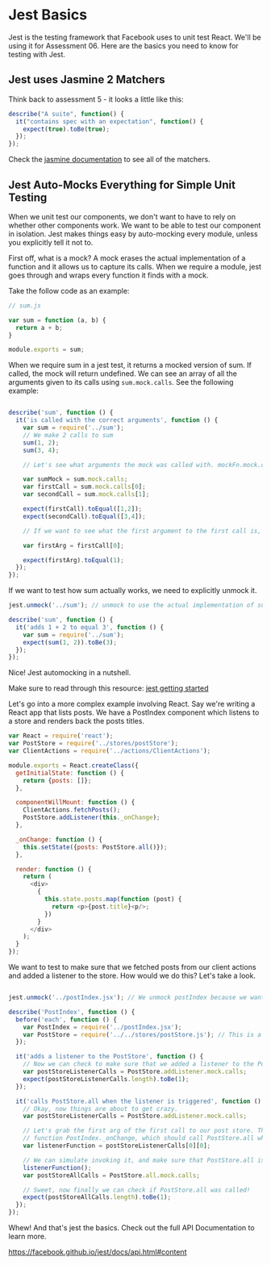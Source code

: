 # Jest Basics

Jest is the testing framework that Facebook uses to unit test React. We'll be using it for Assessment 06. Here are the basics you need to know for testing with Jest.

## Jest uses Jasmine 2 Matchers

Think back to assessment 5 - it looks a little like this:

```javascript
describe("A suite", function() {
  it("contains spec with an expectation", function() {
    expect(true).toBe(true);
  });
});
```

Check the [jasmine documentation][jasmine] to see all of the matchers.

[jasmine]: http://jasmine.github.io/2.0/introduction.html

## Jest Auto-Mocks Everything for Simple Unit Testing

When we unit test our components, we don't want to have to rely on whether other components work. We want to be able to test our component in isolation. Jest makes things easy by auto-mocking every module, unless you explicitly tell it not to.

First off, what is a mock? A mock erases the actual implementation of a function and it allows us to capture its calls. When we require a module, jest goes through and wraps every function it finds with a mock.

Take the follow code as an example:

```javascript
// sum.js

var sum = function (a, b) {
  return a + b;
}

module.exports = sum;
```

When we require sum in a jest test, it returns a mocked version of sum. If called, the mock will return undefined. We can see an array of all the arguments given to its calls using `sum.mock.calls`. See the following example:

```javascript

describe('sum', function () {
  it('is called with the correct arguments', function () {
    var sum = require('../sum');
    // We make 2 calls to sum
    sum(1, 2);
    sum(3, 4);

    // Let's see what arguments the mock was called with. mockFn.mock.calls returns an array of calls that looks something like this: [[1,2], [3,4]]

    var sumMock = sum.mock.calls;
    var firstCall = sum.mock.calls[0];
    var secondCall = sum.mock.calls[1];

    expect(firstCall).toEqual([1,2]);
    expect(secondCall).toEqual([3,4]);

    // If we want to see what the first argument to the first call is, we would do something like this:

    var firstArg = firstCall[0];

    expect(firstArg).toEqual(1);
  });
});

```

If we want to test how sum actually works, we need to explicitly unmock it.

```javascript
jest.unmock('../sum'); // unmock to use the actual implementation of sum

describe('sum', function () {
  it('adds 1 + 2 to equal 3', function () {
    var sum = require('../sum');
    expect(sum(1, 2)).toBe(3);
  });
});

```

Nice! Jest automocking in a nutshell.

Make sure to read through this resource: [jest getting started][jest]

[jest]: https://facebook.github.io/jest/docs/getting-started.html#content

Let's go into a more complex example involving React. Say we're writing a React app that lists posts. We have a PostIndex component which listens to a store and renders back the posts titles.

``` javascript
var React = require('react');
var PostStore = require('../stores/postStore');
var ClientActions = require('../actions/ClientActions');

module.exports = React.createClass({
  getInitialState: function () {
    return {posts: []};
  },

  componentWillMount: function () {
    ClientActions.fetchPosts();
    PostStore.addListener(this._onChange);
  },

  _onChange: function () {
    this.setState({posts: PostStore.all()});
  },

  render: function () {
    return (
      <div>
        {
          this.state.posts.map(function (post) {
            return <p>{post.title}<p/>;
          })
        }
      </div>
    );
  }
});

```

We want to test to make sure that we fetched posts from our client actions and added a listener to the store. How would we do this? Let's take a look.

```javascript

jest.unmock('../postIndex.jsx'); // We unmock postIndex because we want to test it

describe('PostIndex', function () {
  before('each', function () {
    var PostIndex = require('../postIndex.jsx');
    var PostStore = require('../../stores/postStore.js'); // This is a mock
  });

  it('adds a listener to the PostStore', function () {
    // Now we can check to make sure that we added a listener to the PostStore
    var postStoreListenerCalls = PostStore.addListener.mock.calls;
    expect(postStoreListenerCalls.length).toBe(1);
  });

  it('calls PostStore.all when the listener is triggered', function () {
    // Okay, now things are about to get crazy.
    var postStoreListenerCalls = PostStore.addListener.mock.calls;

    // Let's grab the first arg of the first call to our post store. This is the
    // function PostIndex._onChange, which should call PostStore.all when called.
    var listenerFunction = postStoreListenerCalls[0][0];

    // We can simulate invoking it, and make sure that PostStore.all is triggered
    listenerFunction();
    var postStoreAllCalls = PostStore.all.mock.calls;

    // Sweet, now finally we can check if PostStore.all was called!
    expect(postStoreAllCalls.length).toBe(1);
  });
});

```

Whew! And that's jest the basics. Check out the full API Documentation to learn more.

https://facebook.github.io/jest/docs/api.html#content
